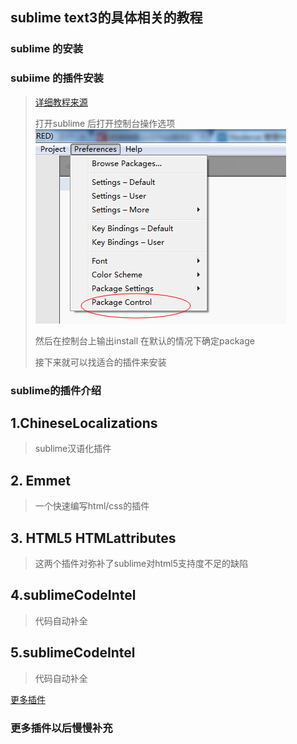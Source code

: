 sublime text3的具体相关的教程
------------------------------
### sublime 的安装
### subiime 的插件安装
>[详细教程来源](http://www.cnblogs.com/liuchaoH/p/6370008.html)
>
>打开sublime 后打开控制台操作选项
![alt text](../images/no1.jpg)
>
>然后在控制台上输出install 在默认的情况下确定package
>
>接下来就可以找适合的插件来安装

### sublime的插件介绍
## 1.ChineseLocalizations
> sublime汉语化插件
>
## 2. Emmet
> 一个快速编写html/css的插件
>
## 3. HTML5 HTMLattributes
> 这两个插件对弥补了sublime对html5支持度不足的缺陷
>
## 4.sublimeCodeIntel
> 代码自动补全
>
## 5.sublimeCodeIntel
> 代码自动补全
>
[更多插件](http://blog.csdn.net/tsingsn/article/details/52186670)
### 更多插件以后慢慢补充



